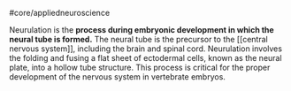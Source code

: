 #core/appliedneuroscience 

Neurulation is the **process during embryonic development in which the neural tube is formed.** The neural tube is the precursor to the [[central nervous system]], including the brain and spinal cord. Neurulation involves the folding and fusing a flat sheet of ectodermal cells, known as the neural plate, into a hollow tube structure. This process is critical for the proper development of the nervous system in vertebrate embryos.